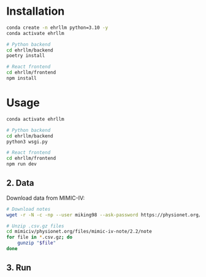 # Installation

```bash
conda create -n ehrllm python=3.10 -y
conda activate ehrllm

# Python backend
cd ehrllm/backend
poetry install

# React frontend
cd ehrllm/frontend
npm install
```

# Usage

```bash
conda activate ehrllm

# Python backend
cd ehrllm/backend
python3 wsgi.py

# React frontend
cd ehrllm/frontend
npm run dev
```

## 2. Data

Download data from MIMIC-IV:

```bash
# Download notes
wget -r -N -c -np --user miking98 --ask-password https://physionet.org/files/mimic-iv-note/2.2

# Unzip .csv.gz files
cd mimiciv/physionet.org/files/mimic-iv-note/2.2/note
for file in *.csv.gz; do
    gunzip "$file"
done
```

## 3. Run

```bash
